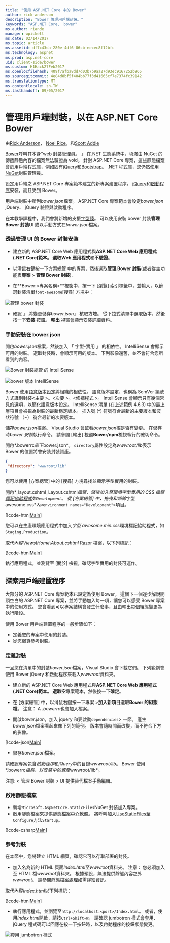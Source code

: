```yaml
---
title: "使用 ASP.NET Core 中的 Bower"
author: rick-anderson
description: "Bower 管理用戶端封裝。"
keywords: "ASP.NET Core、 bower"
ms.author: riande
manager: wpickett
ms.date: 02/14/2017
ms.topic: article
ms.assetid: df7c43da-280e-4df6-86cb-eecec8f12bfc
ms.technology: aspnet
ms.prod: asp.net-core
uid: client-side/bower
ms.custom: H1Hack27Feb2017
ms.openlocfilehash: 409f7afba8dd7d03b7b9aa27d93ec9167252b965
ms.sourcegitcommit: 4e84d8bf5f404bb77f3d41665cf7e7374fc39142
ms.translationtype: MT
ms.contentlocale: zh-TW
ms.lasthandoff: 09/05/2017
---
```

# <a name="manage-client-side-packages-with-bower-in-aspnet-core"></a>管理用戶端封裝，以在 ASP.NET Core Bower

由[Rick Anderson](https://twitter.com/RickAndMSFT)， [Noel Rice](http://blog.falafel.com/author/noel-rice/)，和[Scott Addie](https://scottaddie.com) 

[Bower](https://bower.io/)呼叫其本身"web 封裝管理員。 」 在.NET 生態系統中，填滿由 NuGet 的傳遞靜態內容的檔案無法驗證為 void。 針對 ASP.NET Core 專案，這些靜態檔案會於用戶端程式庫，例如固有[jQuery](http://jquery.com/)和[Bootstrap](http://getbootstrap.com/)。 .NET 程式庫，您仍然使用[NuGet](https://nuget.org/)封裝管理員。

設定用戶端之 ASP.NET Core 專案範本建立的新專案建置程序。 [jQuery](http://jquery.com/)和[啟動程序](http://getbootstrap.com/)安裝，而且受到 Bower。

用戶端封裝中所列*bower.json*檔案。 ASP.NET Core 專案範本會設定*bower.json* jQuery、 jQuery 驗證與啟動程序。

在本教學課程中，我們會將新增的支援[字型臻](http://fontawesome.io)。 可以使用安裝 bower 封裝**管理 Bower 封裝**UI 或以手動方式在*bower.json*檔案。

### <a name="installation-via-manage-bower-packages-ui"></a>透過管理 UI 的 Bower 封裝安裝

* 建立新的 ASP.NET Core Web 應用程式與**ASP.NET Core Web 應用程式 (.NET Core)**範本。 選取**Web 應用程式**和**不驗證**。

* 以滑鼠右鍵按一下方案總管 中的專案，然後選取**管理 Bower 封裝**(或者從主功能表**專案** > **管理 Bower 封裝**).

* 在**Bower:\<專案名稱\>**視窗中，按一下 [瀏覽] 索引標籤中，並輸入，以篩選封裝清單`font-awesome`[搜尋] 方塊中：

 ![管理 bower 封裝](bower/_static/manage-bower-packages.png)

* 確認 」 將變更儲存*bower.json*」 核取方塊。 從下拉式清單中選取版本，然後按一下**安裝** 按鈕。 **輸出** 視窗會顯示安裝詳細資料。

### <a name="manual-installation-in-bowerjson"></a>手動安裝在 bower.json

開啟*bower.json*檔案，然後加入 「 字型-實用 」 的相依性。 IntelliSense 會顯示可用的封裝。 選取封裝時，會顯示可用的版本。 下列影像還舊，並不會符合您所看到的內容。

![Bower 封裝總管 的 IntelliSense](bower/_static/add-package.png)

![bower 版本 IntelliSense](bower/_static/version-intelliSense.png)

Bower 使用[語意版本設定](http://semver.org/)將組織的相依性。 語意版本設定，也稱為 SemVer 編號方式識別封裝\<主要 >。\<次要 >。\<修補程式 >。 IntelliSense 會顯示只有幾個常見的選項，以簡化語意版本設定。 IntelliSense 清單 (在上述範例 4.6.3) 中的最上層項目會被視為封裝的最新穩定版本。 插入號 (^) 符號符合最新的主要版本和波狀符號 （~） 符合最新的次要版本。

儲存*bower.json*檔案。 Visual Studio 會監看*bower.json*檔是否有變更。 在儲存時*bower 安裝*執行命令。 請參閱 [輸出] 視窗**Bower/npm**檢視執行的確切命令。

開啟*.bowerrc*底下*bower.json*。 `directory`屬性設定為*wwwroot/lib*表示 Bower 的位置將會安裝封裝資產。

```json
{
 "directory": "wwwroot/lib"
}
```

您可以使用 [方案總管] 中的 [搜尋] 方塊尋找並顯示字型實用的封裝。

開啟*_layout.cshtml\_Layout.cshtml*檔案，然後加入至環境字型實用的 CSS 檔案[標記協助程式](xref:mvc/views/tag-helpers/intro)如`Development`。 從 [方案總管] 中，拖曳和卸除*字型 awesome.css*內`<environment names="Development">`項目。

[!code-html[Main](bower/sample/_Layout.cshtml?highlight=4&range=9-13)]

您可以在生產環境應用程式中加入*字型 awesome.min.css*環境標記協助程式，如`Staging,Production`。

取代內容*Views\Home\About.cshtml* Razor 檔案，以下列標記：

[!code-html[Main](bower/sample/About.cshtml)]

執行應用程式，並瀏覽至 [關於] 檢視，確認字型實用的封裝可運作。

## <a name="exploring-the-client-side-build-process"></a>探索用戶端建置程序

大部分的 ASP.NET Core 專案範本已設定為使用 Bower。 這個下一個逐步解說開頭空白的 ASP.NET Core 專案，並將手動加入每一項，讓您可以感受 Bower 專案中的使用方式。 您會看到可以專案結構會發生什麼事，且由輸出每個組態變更為執行階段。

使用 Bower 用戶端建置程序的一般步驟如下：

* 定義您的專案中使用的封裝。 <!-- once defined, you don't need to download them, VS does -->
* 從您網頁參考封裝。

### <a name="define-packages"></a>定義封裝

一旦您在清單中的封裝*bower.json*檔案，Visual Studio 會下載它們。 下列範例會使用 Bower jQuery 和啟動程序來載入*wwwroot*資料夾。

* 建立新的 ASP.NET Core Web 應用程式與**ASP.NET Core Web 應用程式 (.NET Core)**範本。 選取**空**專案範本，然後按一下**確定**。

* 在 [方案總管] 中，以滑鼠右鍵按一下專案 >**加入新項目**選取**Bower 的組態檔**。 注意： A *.bowerrc*也會加入檔案。

* 開啟*bower.json*，加入 jquery 和要啟動`dependencies`> 一節。 產生*bower.json*檔案看起來像下列的範例。 版本會隨時間而改變，而不符合下方的影像。

[!code-json[Main](bower/sample/bower.json?highlight=5,6)]

* 儲存*bower.json*檔案。

 請確認專案包含*啟動程序*和*jQuery*中的目錄*wwwroot/lib*。 Bower 使用*.bowerrc*檔案，以安裝中的資產*wwwroot/lib*。

 注意: < 管理 Bower 封裝 > UI 提供替代檔案手動編輯。

### <a name="enable-static-files"></a>啟用靜態檔案

* 新增`Microsoft.AspNetCore.StaticFiles`NuGet 封裝加入專案。
* 啟用靜態檔案來提供[靜態檔案中介軟體](https://docs.microsoft.com/aspnet/core/api/microsoft.aspnetcore.builder.staticfileextensions)。 將呼叫加入[UseStaticFiles](https://docs.microsoft.com/aspnet/core/api/microsoft.aspnetcore.builder.staticfileextensions)至`Configure`方法`Startup`。

[!code-csharp[Main](bower/sample/Startup.cs?highlight=9)]

### <a name="reference-packages"></a>參考封裝

在本節中，您將建立 HTML 網頁，確認它可以存取部署的封裝。

* 加入名為新的 HTML 頁面*Index.html*至*wwwroot*資料夾。 注意： 您必須加入至 HTML 檔*wwwroot*資料夾。 根據預設，無法提供靜態內容之外*wwwroot*。 請參閱[靜態檔案處理](xref:fundamentals/static-files)如需詳細資訊。

 取代內容*Index.html*以下列標記：

[!code-html[Main](bower/sample/Index.html)]

* 執行應用程式，並瀏覽至`http://localhost:<port>/Index.html`。 或者，使用*Index.html*開啟，請按`Ctrl+Shift+W`。 請確認 jumbotron 樣式會套用、 jQuery 程式碼可以回應在按一下按鈕時，以及啟動程序的按鈕狀態變更。

 ![套用 jumbotron 樣式](bower/_static/jumbotron.png)
